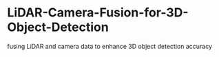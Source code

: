 # LiDAR-Camera-Fusion-for-3D-Object-Detection
fusing LiDAR and camera data to enhance 3D object detection accuracy 

